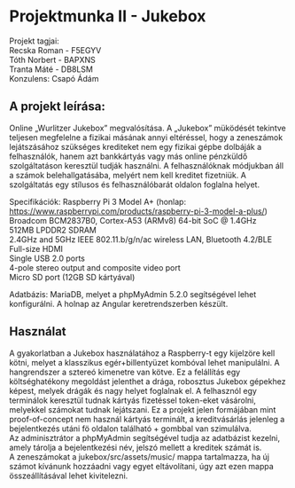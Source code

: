 # Projektmunka II - Jukebox
Projekt tagjai:  
Recska Roman - F5EGYV  
Tóth Norbert - BAPXNS  
Tranta Máté  - DB8LSM  
Konzulens: Csapó Ádám  

## A projekt leírása:
Online „Wurlitzer Jukebox” megvalósítása.
A „Jukebox” müködését tekintve teljesen megfelelne a fizikai másának annyi eltéréssel, hogy a zeneszámok lejátszásához szükséges krediteket nem egy fizikai gépbe dolbáják a felhasználók, hanem azt bankkártyás vagy más online pénzküldő szolgáltatáson keresztül tudják használni. A felhasználóknak módjukban áll a számok belehallgatásába, melyért nem kell kreditet fizetniük. A szolgáltatás egy stílusos és felhasználóbarát oldalon foglalna helyet.

Specifikációk:
Raspberry Pi 3 Model A+ (honlap: https://www.raspberrypi.com/products/raspberry-pi-3-model-a-plus/)  
Broadcom BCM2837B0, Cortex-A53 (ARMv8) 64-bit SoC @ 1.4GHz  
512MB LPDDR2 SDRAM  
2.4GHz and 5GHz IEEE 802.11.b/g/n/ac wireless LAN, Bluetooth 4.2/BLE  
Full-size HDMI  
Single USB 2.0 ports  
4-pole stereo output and composite video port  
Micro SD port (12GB SD kártyával)  
  
Adatbázis: MariaDB, melyet a phpMyAdmin 5.2.0 segítségével lehet konfigurálni.
A holnap az Angular keretrendszerben készült.
 
## Használat
A gyakorlatban a Jukebox használatához a Raspberry-t egy kijelzöre kell kötni, melyet a klasszikus egér+billentyüzet kombóval lehet manipulálni. A hangrendszer a sztereó kimenetre van kötve. Ez a felállítás egy költséghatékony megoldást jelenthet a drága, robosztus Jukebox gépekhez képest, melyek drágák és nagy helyet foglalnak el. A felhasznól egy terminálok keresztül tudnak kártyás fizetéssel token-eket vásárolni, melyekkel számokat tudnak lejátszani. Ez a projekt jelen formájában mint proof-of-concept nem használ kártyás terminált, a kreditvásárlás jelenleg a bejelentkezés utáni fö oldalon található + gombbal van szimulálva.  
Az adminisztrátor a phpMyAdmin segítségével tudja az adatbázist kezelni, amely tárolja a bejelentkezési név, jelszó mellett a kreditek számát is.  
A zeneszámokat a jukebox/src/assets/music/ mappa tartalmazza, ha új számot kívánunk hozzáadni vagy egyet eltávolítani, úgy azt ezen mappa összeállításával lehet kivitelezni.  
